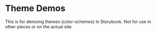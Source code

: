 # Theme Demos

This is for demoing themes (color-schemes) in Storybook. Not for use in other pieces or on the actual site.
